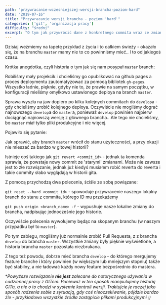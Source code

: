 ```yaml
---
path: "przywracanie-wczesniejszej-wersji-brancha-poziom-hard"
date: "2019-07-16"
title: "Przywracanie wersji brancha - poziom 'hard'"
categories: ['git', 'organizacja pracy']
difficulty: "średni"
excerpt: "O tym jak przywrócić dane z konkretnego commita wraz ze zmianą historii gita."
---
```


Dzisiaj weźmiemy na tapetę przykład z życia i to całkiem świeży - okazało się, że na branchu 
`master` mamy nie to co powinniśmy mieć.. I to od jakiegoś czasu.  

Krótka anegdotka, czyli historia o tym jak się nam posypał `master` branch:

Robiliśmy mały projekcik i chcieliśmy go opublikować na github pages a proces deploymentu zautomatyzować za pomocą bibliotek
`gh-pages`. Wszystko ładnie, pięknie, gdyby nie to, że prawie na samym początku, w konfiguracji mieliśmy omyłkowo 
ustawionego deploya na branch `master`.

Sprawa wyszła na jaw dopiero po kilku kolejnych commitach do `develop`a - gdy chcieliśmy zrobić kolejnego deploya.
Oczywiście nie mogliśmy dograć najnowszego `develop`a do `master`a, ponieważ `develop` powinien najpierw dociągnąć 
najnowszą wersję z głównego brancha.. Ale tego nie chcieliśmy, bo `master` miał tylko pliki produkcyjne i nic więcej. 

Pojawiło się pytanie: 

Jak sprawić, aby branch `master` wrócił do stanu użyteczności, a przy okazji nie mieszać za bardzo w gitowej historii?

Istnieje coś takiego jak `git revert <commit_id>` - jednak ta komenda sprawia, że powstaje nowy commit ze 'starymi' zmianami. 
Może nie zawsze jest to złe rozwiązanie, jednak już kiedyś musiałem robić reverta do reverta i takie commity słabo wyglądają w historii gita.

Z pomocą przychodzą dwa polecenia, ściśle ze sobą powiązane: 

`git reset --hard <commit_id>` - spowoduje przywracenie naszego lokalny branch do stanu z commita, którego ID mu przekażemy

`git push origin <branch_name> -f` - wypushuje nasze lokalne zmiany do brancha, nadpisując jednocześnie jego historie. 

Oczywiście polecenia wywołujemy będąc na skopanym branchu (w naszym przypadku był to `master`).

Po tym zabiegu, mogliśmy już normalnie zrobić Pull Requesta, z z brancha `develop` do brancha `master`. Wszystkie zmiany były 
pięknie wyświetlone, a historia brancha `master` pozostała niezbrukana.

Z tego też powodu, dobrze mieć brancha `develop` - do którego mergujemy feature branche i który powinien 
(w większym lub mniejszym stopniu) także być stabilny, a nie ładować każdy nowy feature bezpośrednio do mastera. 


*_Powyższe rozwiązanie **nie jest** zalecane do notorycznego używania w codziennej pracy z GITem. 
Ponieważ w ten sposób manipulujemy historią GITa, a nie o to chodzi w systemie kontroli wersji. 
Traktujcie je raczej jako sposób radzenia sobie z sytuacją, gdy coś nieoczekiwanie, pójdzie bardzo źle - przykładowo
wszystkie źródła zastąpicie plikami produkcyjnymi ;)_